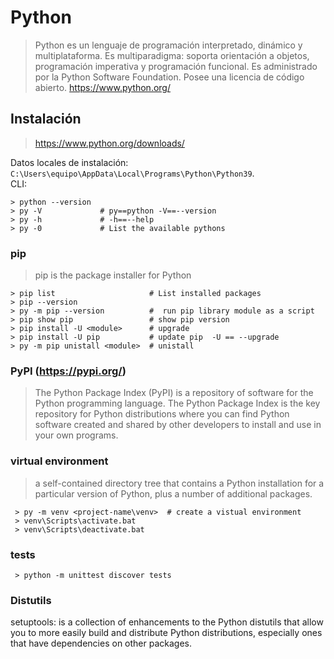 # Python
> Python es un lenguaje de programación interpretado, dinámico y multiplataforma.
> Es multiparadigma: soporta orientación a objetos, programación imperativa y programación funcional.
> Es administrado por la Python Software Foundation. Posee una licencia de código abierto. https://www.python.org/

## Instalación
> https://www.python.org/downloads/   

Datos locales de instalación: `C:\Users\equipo\AppData\Local\Programs\Python\Python39`.   
CLI:   

    > python --version
    > py -V             # py==python -V==--version
	> py -h             # -h==--help
	> py -0             # List the available pythons

### pip
> pip is the package installer for Python

    > pip list                     # List installed packages
    > pip --version
    > py -m pip --version          #  run pip library module as a script
    > pip show pip                 # show pip version
    > pip install -U <module>      # upgrade
	> pip install -U pip           # update pip  -U == --upgrade
	> py -m pip unistall <module>  # unistall

### PyPI (https://pypi.org/)
> The Python Package Index (PyPI) is a repository of software for the Python programming language.
The Python Package Index is the key repository for Python distributions 
where you can find Python software created and shared by other developers to install and use in your own programs.

### virtual environment
> a self-contained directory tree that contains a Python installation for a particular version of Python, 
plus a number of additional packages.

     > py -m venv <project-name\venv>  # create a vistual environment
	 > venv\Scripts\activate.bat
	 > venv\Scripts\deactivate.bat

### tests
     > python -m unittest discover tests

### Distutils
setuptools: is a collection of enhancements to the Python distutils that allow you to more easily build and distribute Python distributions, 
especially ones that have dependencies on other packages.
